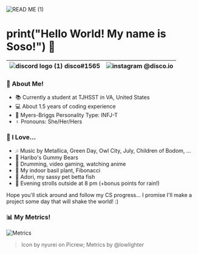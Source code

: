 ![READ ME (1)](https://user-images.githubusercontent.com/80224791/181582282-25eee161-3983-4ef9-af78-43715871d14b.png)
# **print("Hello World! My name is Soso!")** :wave: 


| ![discord logo (1)](https://user-images.githubusercontent.com/80224791/181578951-88f1920b-8d19-44bc-ba29-90346400b18a.png) disco#1565 | ![instagram](https://user-images.githubusercontent.com/80224791/181579545-c8ea1583-e8b5-4aec-8197-3dddb72ce599.png) @disco.io |
| -------------  | -------------  |

### :book: About Me!

- :books: Currently a student at TJHSST in VA, United States
- :computer: About 1.5 years of coding experience
- :brain: Myers-Briggs Personality Type: INFJ-T
- :female_sign: Pronouns: She/Her/Hers

### :sparkling_heart: I Love...

- :notes: Music by Metallica, Green Day, Owl City, July, Children of Bodom, ...
- :lollipop: Haribo's Gummy Bears
- :drum: Drumming, video gaming, watching anime
- :seedling: My indoor basil plant, Fibonacci
- :flags: Adori, my sassy pet betta fish
- :crescent_moon: Evening strolls outside at 8 pm (+bonus points for rain!)


Hope you'll stick around and follow my CS progress... I promise I'll make a project some day that will shake the world! :)

### :bar_chart: My Metrics!

![Metrics](https://metrics.lecoq.io/disco-io?template=classic&base.activity=0&base.repositories=0&pagespeed=1&languages=1&base.indepth=false&base.hireable=false&languages.limit=8&languages.threshold=0%25&languages.other=false&languages.colors=github&languages.sections=most-used&languages.indepth=false&languages.analysis.timeout=15&languages.categories=markup%2C%20programming&languages.recent.categories=markup%2C%20programming&languages.recent.load=300&languages.recent.days=14&pagespeed.url=.user.website&pagespeed.detailed=false&pagespeed.screenshot=false&pagespeed.pwa=false&config.timezone=America%2FNew_York)

> Icon by nyurei on Picrew; Metrics by @lowlighter
